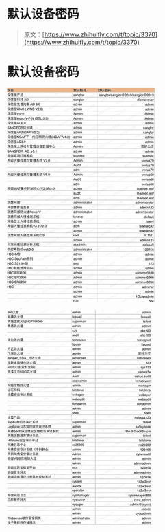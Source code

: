 # 默认设备密码

> 原文：[https://www.zhihuifly.com/t/topic/3370](https://www.zhihuifly.com/t/topic/3370)

# 默认设备密码

![image](img/6db09e8630e56255fab623def8c9e48e.png)

![image](img/6b2e9dba2ff2c9dae753dcf38c0e4669.png)